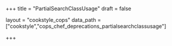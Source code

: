 +++
title = "PartialSearchClassUsage"
draft = false

layout = "cookstyle_cops"
data_path = ["cookstyle","cops_chef_deprecations_partialsearchclassusage"]

+++

<!-- The content of this page is automatically generated from the
cops_chef_deprecations_partialsearchclassusage.yml file in github.com/chef/cookstyle/blob/main/docs-chef-io/data/cookstyle/. -->
